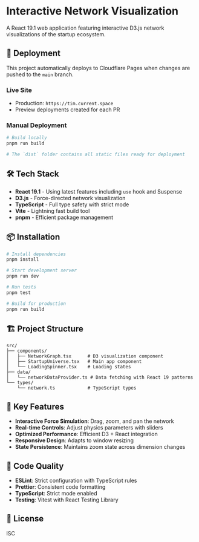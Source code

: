 # Interactive Network Visualization

A React 19.1 web application featuring interactive D3.js network visualizations of the startup
ecosystem.

## 🚀 Deployment

This project automatically deploys to Cloudflare Pages when changes are pushed to the `main` branch.

### Live Site

- Production: `https://tim.current.space`
- Preview deployments created for each PR

### Manual Deployment

```bash
# Build locally
pnpm run build

# The `dist` folder contains all static files ready for deployment
```

## 🛠️ Tech Stack

- **React 19.1** - Using latest features including `use` hook and Suspense
- **D3.js** - Force-directed network visualization
- **TypeScript** - Full type safety with strict mode
- **Vite** - Lightning fast build tool
- **pnpm** - Efficient package management

## 📦 Installation

```bash
# Install dependencies
pnpm install

# Start development server
pnpm run dev

# Run tests
pnpm test

# Build for production
pnpm run build
```

## 🏗️ Project Structure

```
src/
├── components/
│   ├── NetworkGraph.tsx      # D3 visualization component
│   ├── StartupUniverse.tsx   # Main app component
│   └── LoadingSpinner.tsx    # Loading states
├── data/
│   └── networkDataProvider.ts # Data fetching with React 19 patterns
└── types/
    └── network.ts            # TypeScript types
```

## 🔧 Key Features

- **Interactive Force Simulation**: Drag, zoom, and pan the network
- **Real-time Controls**: Adjust physics parameters with sliders
- **Optimized Performance**: Efficient D3 + React integration
- **Responsive Design**: Adapts to window resizing
- **State Persistence**: Maintains zoom state across dimension changes

## 📝 Code Quality

- **ESLint**: Strict configuration with TypeScript rules
- **Prettier**: Consistent code formatting
- **TypeScript**: Strict mode enabled
- **Testing**: Vitest with React Testing Library

## 📄 License

ISC
